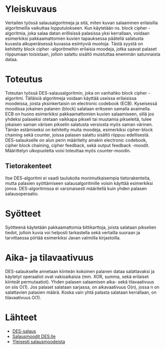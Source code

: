 Yleiskuvaus
===========

Vertailen työssä salausalgoritmeja ja sitä, miten kuvan salaaminen erilaisilla algoritmeilla vaikuttaa lopputulokseen. Kun käytetään ns. block cipher -algoritmia, joka salaa datan erillisissä palasissa yksi kerrallaan, voidaan esimerkiksi pakkaamattomien kuvien tapauksessa päätellä salatusta kuvasta alkuperäisessä kuvassa esiintyviä muotoja. Tästä syystä on kehitetty block cipher -algoritmeihin erilaisia moodeja, jotka saavat palaset riippumaan toisistaan, jolloin salattu sisältö muistuttaa enemmän satunnaista dataa.

Toteutus
========

Toteutan työssä DES-salausalgoritmin, joka on vanhahko block cipher -algoritmi. Tälläisiä algoritmeja voidaan käyttää useissa erilaisissa moodeissa, joista yksinkertaisin on electronic codebook (ECB). Kyseisessä moodissa jokainen palanen (block) salataan erikseen samalla avaimella. ECB on huono esimerkiksi pakkaamattomien kuvien salaamiseen, sillä jos yhdeksi palaseksi otetaan vaikkapa pikseli tai muutamia pikseleitä, tulee jokaisen saman värisen pikselin salatusta versiosta myös saman värinen. Tämän estämiseksi on kehitetty muita moodeja, esimerkiksi cipher-block chaining sekä counter, joissa palasen salattu sisältö riippuu edellisestä. DES-salaukselle on alun perin määritelty ainakin electronic codebook, cipher block chaining, cipher feedback, sekä output feedback -moodit. Määrittelyn ulkopuolelta voisi toteuttaa myös counter-moodin.

Tietorakenteet
--------------

Itse DES-algoritmi ei vaadi taulukoita monimutkaisempia tietorakenteita, mutta palasien syöttämiseen salausalgoritmille voisin käyttää esimerkiksi jonoa. DES-algoritmissa ei varsinaisesti määritellä kuin yhden palasen salausoperaatio.

Syötteet
========

Syötteenä käytetään pakkaamattomia bittikarttoja, joista salataan pikselien tiedot, jolloin kuvia voi helposti tarkastella sekä vertailla suoraan ja tarvittaessa piirtää esimerkiksi Javan valmiilla kirjastoilla.

Aika- ja tilavaativuus
======================

DES-salaukselle annetaan kiinteän kokoinen palanen dataa salattavaksi ja käytetyt operaatiot ovat vakioaikaisia (mm. XOR, summa, sekä erilaiset kiinteät permutaatiot). Yhden palasen salaamisen aika- sekä tilavaativuus on siis O(1). Jos palaset salataan sarjassa, on aikavaativuus O(n), jossa n on salattavien palasien määrä. Koska vain yhtä palasta salataan kerrallaan, on tilavaativuus O(1).

Lähteet
=======
* [DES-salaus](http://csrc.nist.gov/publications/fips/fips46-3/fips46-3.pdf)
* [Salausmoodit DES:lle](http://www.itl.nist.gov/fipspubs/fip81.htm)
* [Yleisesti salausmoodeista](http://en.wikipedia.org/wiki/Block_cipher_mode_of_operation)
